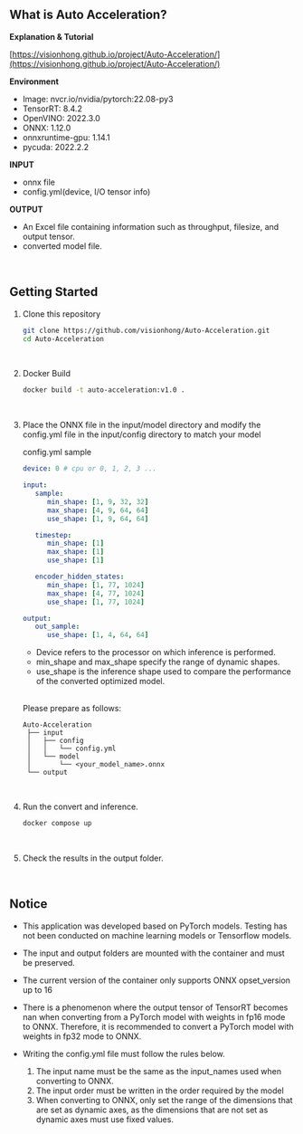 ## What is Auto Acceleration?


**Explanation & **Tutorial****

[https://visionhong.github.io/project/Auto-Acceleration/](https://visionhong.github.io/project/Auto-Acceleration/)    



**Environment**

* Image: nvcr.io/nvidia/pytorch:22.08-py3
* TensorRT: 8.4.2
* OpenVINO: 2022.3.0
* ONNX: 1.12.0
* onnxruntime-gpu: 1.14.1
* pycuda: 2022.2.2


**INPUT**

* onnx file
* config.yml(device, I/O tensor info)


**OUTPUT**

* An Excel file containing information such as throughput, filesize, and output tensor.
* converted model file.

<br>

## Getting Started

1. Clone this repository

   ```bash
   git clone https://github.com/visionhong/Auto-Acceleration.git
   cd Auto-Acceleration
   ```
   
<br>

2. Docker Build

   ```bash
   docker build -t auto-acceleration:v1.0 .
   ```

<br>

3. Place the ONNX file in the input/model directory and modify the config.yml file in the input/config directory to match your model

   config.yml sample

   ``` yaml
   device: 0 # cpu or 0, 1, 2, 3 ...

   input:
      sample:
         min_shape: [1, 9, 32, 32]
         max_shape: [4, 9, 64, 64]
         use_shape: [1, 9, 64, 64]

      timestep:
         min_shape: [1]
         max_shape: [1]
         use_shape: [1]

      encoder_hidden_states:
         min_shape: [1, 77, 1024]
         max_shape: [4, 77, 1024]
         use_shape: [1, 77, 1024]

   output:
      out_sample:
         use_shape: [1, 4, 64, 64]
   ```

   - Device refers to the processor on which inference is performed.
   - min_shape and max_shape specify the range of dynamic shapes.
   - use_shape is the inference shape used to compare the performance of the converted optimized model. 

   <br>

   Please prepare as follows:

   ```
   Auto-Acceleration
    ├── input
    │   ├── config
    │   │   └── config.yml
    │   └── model
    │       └── <your_model_name>.onnx
    └── output
   ```
<br>

4. Run the convert and inference.

   ```bash
   docker compose up
   ```
<br>

5. Check the results in the output folder.

<br>

## Notice

* This application was developed based on PyTorch models. Testing has not been conducted on machine learning models or Tensorflow models.
* The input and output folders are mounted with the container and must be preserved.
* The current version of the container only supports ONNX opset_version up to 16
* There is a phenomenon where the output tensor of TensorRT becomes nan when converting from a PyTorch model with weights in fp16 mode to ONNX. Therefore, it is recommended to convert a PyTorch model with weights in fp32 mode to ONNX.
* Writing the config.yml file must follow the rules below.

  1. The input name must be the same as the input_names used when converting to ONNX.
  2. The input order must be written in the order required by the model
  3. When converting to ONNX, only set the range of the dimensions that are set as dynamic axes, as the dimensions that are not set as dynamic axes must use fixed values.
